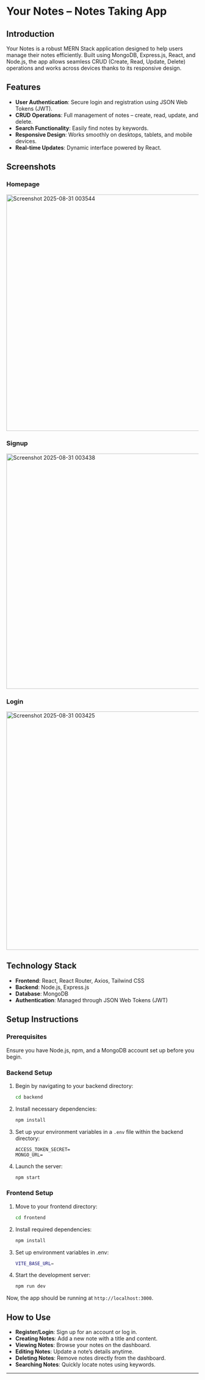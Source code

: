 # Your Notes – Notes Taking App

## Introduction

Your Notes is a robust MERN Stack application designed to help users manage their notes efficiently. Built using MongoDB, Express.js, React, and Node.js, the app allows seamless CRUD (Create, Read, Update, Delete) operations and works across devices thanks to its responsive design.

## Features

- **User Authentication**: Secure login and registration using JSON Web Tokens (JWT).
- **CRUD Operations**: Full management of notes – create, read, update, and delete.
- **Search Functionality**: Easily find notes by keywords.
- **Responsive Design**: Works smoothly on desktops, tablets, and mobile devices.
- **Real-time Updates**: Dynamic interface powered by React.

## Screenshots

### Homepage
<img width="1364" height="618" alt="Screenshot 2025-08-31 003544" src="https://github.com/user-attachments/assets/0ee29c16-929c-4d7f-acc1-7906c74e15e8" />

### Signup
<img width="1364" height="615" alt="Screenshot 2025-08-31 003438" src="https://github.com/user-attachments/assets/1c1f925d-3e96-475d-8df9-ca82fc8460ca" />

### Login
<img width="1359" height="623" alt="Screenshot 2025-08-31 003425" src="https://github.com/user-attachments/assets/735fb980-bd19-4aaa-aa98-53faaed823b8" />

## Technology Stack

- **Frontend**: React, React Router, Axios, Tailwind CSS
- **Backend**: Node.js, Express.js
- **Database**: MongoDB
- **Authentication**: Managed through JSON Web Tokens (JWT)

## Setup Instructions

### Prerequisites

Ensure you have Node.js, npm, and a MongoDB account set up before you begin.

### Backend Setup

1. Begin by navigating to your backend directory:
    ```bash
    cd backend
    ```
2. Install necessary dependencies:
    ```bash
    npm install
    ```
3. Set up your environment variables in a `.env` file within the backend directory:
    ```plaintext
    ACCESS_TOKEN_SECRET=
    MONGO_URL=
    ```
4. Launch the server:
    ```bash
    npm start
    ```

### Frontend Setup

1. Move to your frontend directory:
    ```bash
    cd frontend
    ```
2. Install required dependencies:
    ```bash
    npm install
    ```
3. Set up environment variables in .env:
    ```bash
    VITE_BASE_URL=
    ```
4. Start the development server:
    ```bash
    npm run dev
    ```

Now, the app should be running at `http://localhost:3000`.

## How to Use

- **Register/Login**: Sign up for an account or log in.
- **Creating Notes**: Add a new note with a title and content.
- **Viewing Notes**: Browse your notes on the dashboard.
- **Editing Notes**: Update a note’s details anytime.
- **Deleting Notes**: Remove notes directly from the dashboard.
- **Searching Notes**: Quickly locate notes using keywords.

---
